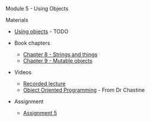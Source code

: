Module 5 - Using Objects

Materials
+ [Using objects](../content/UsingObjects.md) - TODO
+ Book chapters
    + [Chapter 8 - Strings and things](http://greenteapress.com/thinkjava5/html/thinkjava010.html)
    + [Chapter 9 - Mutable objects](http://greenteapress.com/thinkjava5/html/thinkjava010.html)
+ Videos
    + [Recorded lecture](https://youtu.be/iohA0kYcFjo)
    + [Object Oriented Programming](https://www.youtube.com/watch?v=c3CVKinpGCE&list=UUSH2TieRlco7uQOGU8Vppnw) - From Dr Chastine
    
+ Assignment
    + [Assignment 5](Assignments/A5.md)
